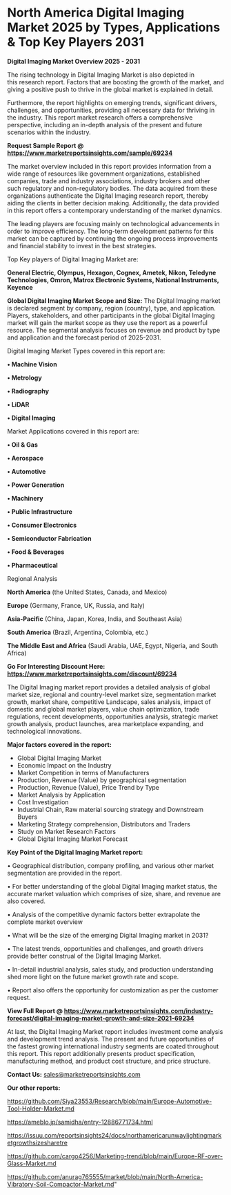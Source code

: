 # North America Digital Imaging Market 2025 by Types, Applications & Top Key Players 2031

<Strong> Digital Imaging Market Overview 2025 - 2031</strong>

The rising technology in Digital Imaging Market is also depicted in this research report. Factors that are boosting the growth of the market, and giving a positive push to thrive in the global market is explained in detail.

Furthermore, the report highlights on emerging trends, significant drivers, challenges, and opportunities, providing all necessary data for thriving in the industry. This report market research offers a comprehensive perspective, including an in-depth analysis of the present and future scenarios within the industry.

<strong>Request Sample Report @ <a href=https://www.marketreportsinsights.com/sample/69234>https://www.marketreportsinsights.com/sample/69234</a></strong>

The market overview included in this report provides information from a wide range of resources like government organizations, established companies, trade and industry associations, industry brokers and other such regulatory and non-regulatory bodies. The data acquired from these organizations authenticate the Digital Imaging research report, thereby aiding the clients in better decision making. Additionally, the data provided in this report offers a contemporary understanding of the market dynamics.

The leading players are focusing mainly on technological advancements in order to improve efficiency. The long-term development patterns for this market can be captured by continuing the ongoing process improvements and financial stability to invest in the best strategies.

Top Key players of Digital Imaging Market are:

<strong>General Electric, Olympus, Hexagon, Cognex, Ametek, Nikon, Teledyne Technologies, Omron, Matrox Electronic Systems, National Instruments, Keyence</strong>

<strong><b>Global Digital Imaging Market Scope and Size:</b></strong>
The Digital Imaging market is declared segment by company, region (country), type, and application. Players, stakeholders, and other participants in the global Digital Imaging market will gain the market scope as they use the report as a powerful resource. The segmental analysis focuses on revenue and product by type and application and the forecast period of 2025-2031.

Digital Imaging Market Types covered in this report are:

<strong>• Machine Vision

• Metrology

• Radiography

• LiDAR

• Digital Imaging</strong>

Market Applications covered in this report are:

<strong>• Oil & Gas

• Aerospace

• Automotive

• Power Generation

• Machinery

• Public Infrastructure

• Consumer Electronics

• Semiconductor Fabrication

• Food & Beverages

• Pharmaceutical</strong> 

Regional Analysis

<strong>North America</strong> (the United States, Canada, and Mexico)

<strong>Europe</strong> (Germany, France, UK, Russia, and Italy)

<strong>Asia-Pacific</strong> (China, Japan, Korea, India, and Southeast Asia)

<strong>South America</strong> (Brazil, Argentina, Colombia, etc.)

<strong>The Middle East and Africa</strong> (Saudi Arabia, UAE, Egypt, Nigeria, and South Africa)

<strong>Go For Interesting Discount Here: <a href=https://www.marketreportsinsights.com/discount/69234>https://www.marketreportsinsights.com/discount/69234</a></strong>

The Digital Imaging market report provides a detailed analysis of global market size, regional and country-level market size, segmentation market growth, market share, competitive Landscape, sales analysis, impact of domestic and global market players, value chain optimization, trade regulations, recent developments, opportunities analysis, strategic market growth analysis, product launches, area marketplace expanding, and technological innovations.

<strong><b>Major factors covered in the report:</b></strong>
<ul>
  <li>Global Digital Imaging Market </li>
  <li>Economic Impact on the Industry</li>
  <li>Market Competition in terms of Manufacturers</li>
  <li>Production, Revenue (Value) by geographical segmentation</li>
  <li>Production, Revenue (Value), Price Trend by Type</li>
  <li>Market Analysis by Application</li>
  <li>Cost Investigation</li>
  <li>Industrial Chain, Raw material sourcing strategy and Downstream Buyers</li>
  <li>Marketing Strategy comprehension, Distributors and Traders</li>
  <li>Study on Market Research Factors</li>
  <li>Global Digital Imaging Market Forecast</li>
</ul>

<strong><b>Key Point of the Digital Imaging Market report:</b></strong>

• Geographical distribution, company profiling, and various other market segmentation are provided in the report.

• For better understanding of the global Digital Imaging market status, the accurate market valuation which comprises of size, share, and revenue are also covered.

• Analysis of the competitive dynamic factors better extrapolate the complete market overview

• What will be the size of the emerging Digital Imaging market in 2031?

• The latest trends, opportunities and challenges, and growth drivers provide better construal of the Digital Imaging Market.

• In-detail industrial analysis, sales study, and production understanding shed more light on the future market growth rate and scope.

• Report also offers the opportunity for customization as per the customer request.

<strong><b>View Full Report @ <a href=https://www.marketreportsinsights.com/industry-forecast/digital-imaging-market-growth-and-size-2021-69234>https://www.marketreportsinsights.com/industry-forecast/digital-imaging-market-growth-and-size-2021-69234</a></b></strong>


At last, the Digital Imaging Market report includes investment come analysis and development trend analysis. The present and future opportunities of the fastest growing international industry segments are coated throughout this report. This report additionally presents product specification, manufacturing method, and product cost structure, and price structure.

<strong>Contact Us:</strong>
sales@marketreportsinsights.com

<strong>Our other reports:</strong>

<a href=https://github.com/Siya23553/Research/blob/main/Europe-Automotive-Tool-Holder-Market.md>https://github.com/Siya23553/Research/blob/main/Europe-Automotive-Tool-Holder-Market.md</a>

<a href=https://ameblo.jp/samidha/entry-12886771734.html>https://ameblo.jp/samidha/entry-12886771734.html</a>

<a href=https://issuu.com/reportsinsights24/docs/northamericarunwaylightingmarketgrowthsizesharetre>https://issuu.com/reportsinsights24/docs/northamericarunwaylightingmarketgrowthsizesharetre</a>

<a href=https://github.com/cargo4256/Marketing-trend/blob/main/Europe-RF-over-Glass-Market.md>https://github.com/cargo4256/Marketing-trend/blob/main/Europe-RF-over-Glass-Market.md</a>

<a href=https://github.com/anurag765555/market/blob/main/North-America-Vibratory-Soil-Compactor-Market.md>https://github.com/anurag765555/market/blob/main/North-America-Vibratory-Soil-Compactor-Market.md</a>"
